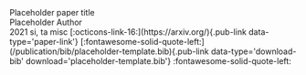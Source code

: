 <publication>
  <pub-title>Placeholder paper title</pub-title><br/>
  <pub-authors>Placeholder Author</pub-authors><br/>
  <pub-year>2021</pub-year>
  <lang>si, ta</lang> 
  <entry-type>misc</entry-type>
  [:octicons-link-16:](https://arxiv.org/){.pub-link data-type='paper-link'}
  [:fontawesome-solid-quote-left:](/publication/bib/placeholder-template.bib){.pub-link data-type='download-bib' download='placeholder-template.bib'}
  <bibtex-copy title='Copy to clipboard' data-clipboard-text='@misc{placeholdertemplate,
      title={Placeholder paper title}, 
      author={Placeholder Author},
      year={2021},
      archivePrefix={arXiv},
      primaryClass={cs.CL},
      url={https://arxiv.org/}, 
}'>:fontawesome-solid-quote-left:</bibtex-copy>
</publication>
